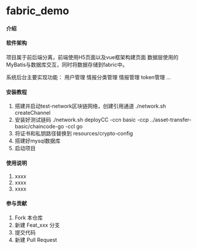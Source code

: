 # fabric_demo

#### 介绍

#### 软件架构
项目属于前后端分离，前端使用H5页面以及vue框架构建页面
数据层使用的MyBatis与数据库交互，同时将数据存储到fabric中。

系统后台主要实现功能：
用户管理
情报分类管理
情报管理
token管理
...

#### 安装教程

1.  搭建并启动test-network区块链网络，创建引用通道 ./network.sh createChannel
2.  安装好测试链码 ./network.sh deployCC -ccn basic -ccp ../asset-transfer-basic/chaincode-go -ccl go
3.  将证书和私钥路径替换到 resources/crypto-config
4.  搭建好mysql数据库
4.  启动项目

#### 使用说明

1.  xxxx
2.  xxxx
3.  xxxx

#### 参与贡献

1.  Fork 本仓库
2.  新建 Feat_xxx 分支
3.  提交代码
4.  新建 Pull Request

